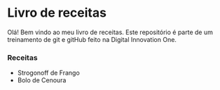 # Livro de receitas

Olá! Bem vindo ao meu livro de receitas.
Este repositório é parte de um treinamento de git e gitHub feito na Digital Innovation One.

### Receitas

 - Strogonoff de Frango
 - Bolo de Cenoura


